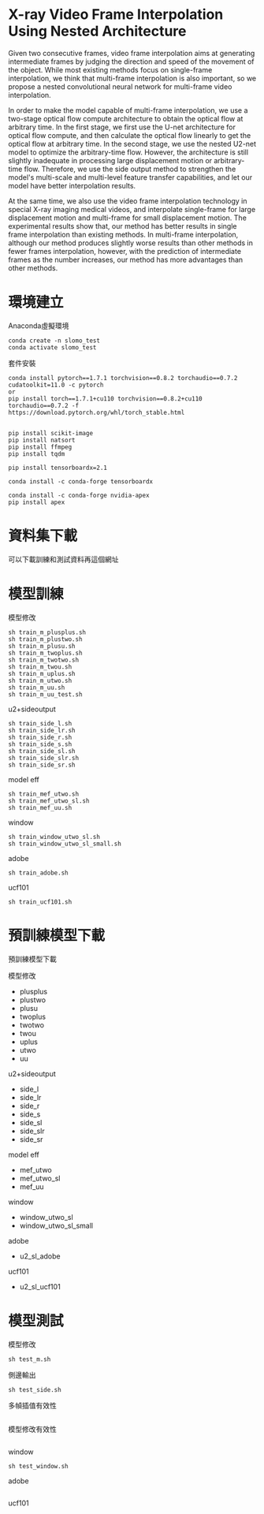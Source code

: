 # X-ray Video Frame Interpolation Using Nested Architecture

Given two consecutive frames, video frame interpolation aims at generating intermediate frames by judging the direction and speed of the movement of the object.
While most existing methods focus on single-frame interpolation, we think that multi-frame interpolation is also important, so we propose a nested convolutional neural network for multi-frame video interpolation.

In order to make the model capable of multi-frame interpolation, we use a two-stage optical flow compute architecture to obtain the optical flow at arbitrary time. In the first stage, we first use the U-net architecture for optical flow compute, and then calculate the optical flow linearly to get the optical flow at arbitrary time. In the second stage, we use the nested U2-net model to optimize the arbitrary-time flow. However, the architecture is still slightly inadequate in processing large displacement motion or arbitrary-time flow. Therefore, we use the side output method to strengthen the model's multi-scale and multi-level feature transfer capabilities, and let our model have better interpolation results.

At the same time, we also use the video frame interpolation technology in special X-ray imaging medical videos, and interpolate single-frame for large displacement motion and multi-frame for small displacement motion. The experimental results show that, our method has better results in single frame interpolation than existing methods. In multi-frame interpolation, although our method produces slightly worse results than other methods in fewer frames interpolation, however, with the prediction of intermediate frames as the number increases, our method has more advantages than other methods.


# 環境建立

Anaconda虛擬環境
```
conda create -n slomo_test
conda activate slomo_test
```

套件安裝
```
conda install pytorch==1.7.1 torchvision==0.8.2 torchaudio==0.7.2 cudatoolkit=11.0 -c pytorch
or
pip install torch==1.7.1+cu110 torchvision==0.8.2+cu110 torchaudio==0.7.2 -f https://download.pytorch.org/whl/torch_stable.html


pip install scikit-image
pip install natsort
pip install ffmpeg
pip install tqdm

pip install tensorboardx=2.1

conda install -c conda-forge tensorboardx

conda install -c conda-forge nvidia-apex
pip install apex
```


# 資料集下載

可以下載訓練和測試資料再這個網址



# 模型訓練

模型修改
```
sh train_m_plusplus.sh
sh train_m_plustwo.sh
sh train_m_plusu.sh
sh train_m_twoplus.sh
sh train_m_twotwo.sh
sh train_m_twou.sh
sh train_m_uplus.sh
sh train_m_utwo.sh
sh train_m_uu.sh
sh train_m_uu_test.sh
```

u2+sideoutput

```
sh train_side_l.sh
sh train_side_lr.sh
sh train_side_r.sh
sh train_side_s.sh
sh train_side_sl.sh
sh train_side_slr.sh
sh train_side_sr.sh
```


model eff
```
sh train_mef_utwo.sh
sh train_mef_utwo_sl.sh
sh train_mef_uu.sh
```

window
```
sh train_window_utwo_sl.sh
sh train_window_utwo_sl_small.sh
```

adobe
```
sh train_adobe.sh
```

ucf101
```
sh train_ucf101.sh
```


# 預訓練模型下載

預訓練模型下載

模型修改
* plusplus
* plustwo
* plusu
* twoplus
* twotwo
* twou
* uplus
* utwo
* uu


u2+sideoutput
* side_l
* side_lr
* side_r
* side_s
* side_sl
* side_slr
* side_sr



model eff
* mef_utwo
* mef_utwo_sl
* mef_uu


window
* window_utwo_sl
* window_utwo_sl_small


adobe
* u2_sl_adobe


ucf101
* u2_sl_ucf101



# 模型測試

模型修改
```
sh test_m.sh
```

側邊輸出
```
sh test_side.sh
```

多幀插值有效性
```

```

模型修改有效性
```

```

window
```
sh test_window.sh
```

adobe
```

```

ucf101
```

```
